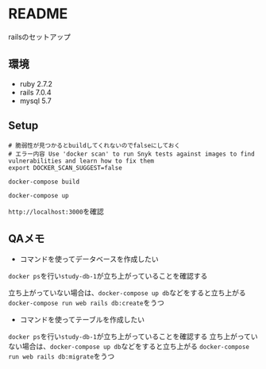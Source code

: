 # README
railsのセットアップ 

## 環境
- ruby 2.7.2
- rails 7.0.4
- mysql 5.7

## Setup

```
# 脆弱性が見つかるとbuildしてくれないのでfalseにしておく
# エラー内容 Use 'docker scan' to run Snyk tests against images to find vulnerabilities and learn how to fix them
export DOCKER_SCAN_SUGGEST=false

docker-compose build

docker-compose up
```

`http://localhost:3000`を確認

## QAメモ
- コマンドを使ってデータベースを作成したい

`docker ps`を行い`study-db-1`が立ち上がっていることを確認する

立ち上がっていない場合は、`docker-compose up db`などをすると立ち上がる
`docker-compose run web rails db:create`をうつ

- コマンドを使ってテーブルを作成したい

`docker ps`を行い`study-db-1`が立ち上がっていることを確認する
立ち上がっていない場合は、`docker-compose up db`などをすると立ち上がる
`docker-compose run web rails db:migrate`をうつ
